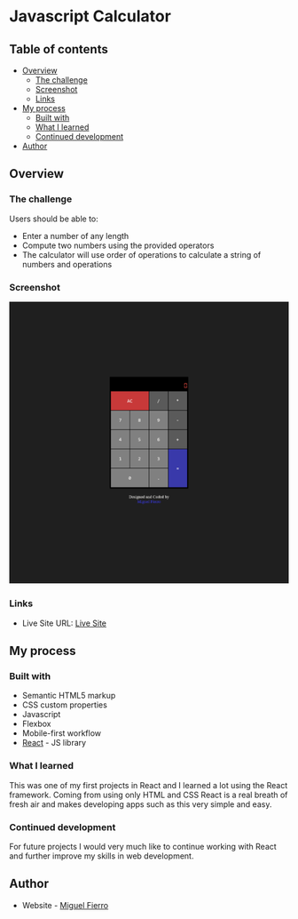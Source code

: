 ﻿# Javascript Calculator

## Table of contents

- [Overview](#overview)
  - [The challenge](#the-challenge)
  - [Screenshot](#screenshot)
  - [Links](#links)
- [My process](#my-process)
  - [Built with](#built-with)
  - [What I learned](#what-i-learned)
  - [Continued development](#continued-development)
- [Author](#author)

## Overview

### The challenge

Users should be able to:

- Enter a number of any length
- Compute two numbers using the provided operators
- The calculator will use order of operations to calculate a string of numbers and operations

### Screenshot

!["Calculator preview"](./public/Calc-Preview.png)

### Links

- Live Site URL: [Live Site](https://www.miguelfierro.dev/Javascript-Calculator/)

## My process

### Built with

- Semantic HTML5 markup
- CSS custom properties
- Javascript
- Flexbox
- Mobile-first workflow
- [React](https://reactjs.org/) - JS library

### What I learned

This was one of my first projects in React and I learned a lot using the React framework. Coming from using only HTML and CSS React is a real breath of fresh air and makes developing apps such as this very simple and easy.

### Continued development

For future projects I would very much like to continue working with React and further improve my skills in web development.

## Author

- Website - [Miguel Fierro](https://www.miguelfierro.dev/)
